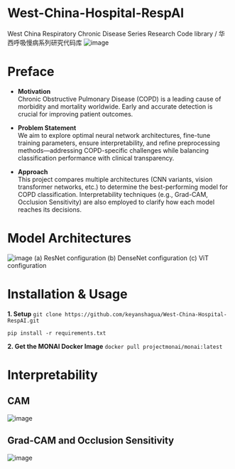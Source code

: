 # West-China-Hospital-RespAI
West China Respiratory Chronic Disease Series Research Code library / 华西呼吸慢病系列研究代码库
![image](https://github.com/user-attachments/assets/53706556-56f3-4bd3-bc34-dd3374af4d85)
# Preface
- **Motivation**  
Chronic Obstructive Pulmonary Disease (COPD) is a leading cause of morbidity and mortality worldwide. Early and accurate detection is crucial for improving patient outcomes.

- **Problem Statement**  
We aim to explore optimal neural network architectures, fine-tune training parameters, ensure interpretability, and refine preprocessing methods—addressing COPD-specific challenges while balancing classification performance with clinical transparency.

- **Approach**  
This project compares multiple architectures (CNN variants, vision transformer networks, etc.) to determine the best-performing model for COPD classification. Interpretability techniques (e.g., Grad-CAM, Occlusion Sensitivity) are also employed to clarify how each model reaches its decisions.

# Model Architectures
![image](https://github.com/user-attachments/assets/0dfaec3f-93f8-493a-86ad-7ab451dd8b5d)
    (a) ResNet configuration (b) DenseNet configuration (c) ViT configuration
# Installation & Usage
**1. Setup**
`git clone https://github.com/keyanshagua/West-China-Hospital-RespAI.git`

 `pip install -r requirements.txt`
 
**2. Get the MONAI Docker Image**
`docker pull projectmonai/monai:latest`

# Interpretability
## CAM
![image](https://github.com/user-attachments/assets/f24e1c0d-e63e-4906-a778-b879aa0cb457)

## Grad-CAM and Occlusion Sensitivity
![image](https://github.com/user-attachments/assets/2648c1f0-f84a-4a5b-9e5d-529183be41df)

